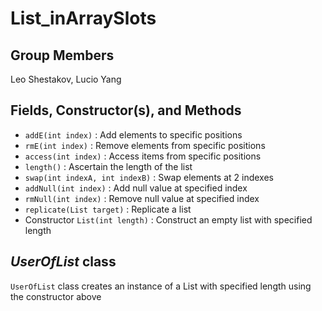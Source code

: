 # List_inArraySlots
## Group Members
Leo Shestakov, Lucio Yang
## Fields, Constructor(s), and Methods
- `addE(int index)` : Add elements to specific positions
- `rmE(int index)` : Remove elements from specific positions
- `access(int index)` : Access items from specific positions
- `length()` : Ascertain the length of the list
- `swap(int indexA, int indexB)` : Swap elements at 2 indexes
- `addNull(int index)` : Add null value at specified index
- `rmNull(int index)` : Remove null value at specified index
- `replicate(List target)` : Replicate a list
- Constructor `List(int length)` : Construct an empty list with specified length
## *UserOfList* class
`UserOfList` class creates an instance of a List with specified length using the constructor above
